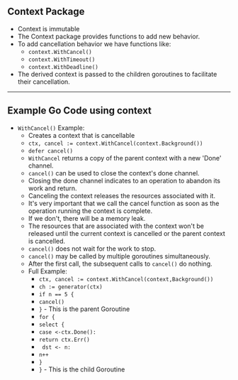 ## Context Package
- Context is immutable
- The Context package provides functions to add new behavior.
- To add cancellation behavior we have functions like:
    - `context.WithCancel()`
    - `context.WithTimeout()`
    - `context.WithDeadline()`
- The derived context is passed to the children goroutines to facilitate their cancellation.
---

## Example Go Code using context
- `WithCancel()` Example:
    - Creates a context that is cancellable
    - `ctx, cancel := context.WithCancel(context.Background())`
    - `defer cancel()`
    - `WithCancel` returns a copy of the parent context with a new 'Done' channel.
    - `cancel()` can be used to close the context's done channel.
    - Closing the done channel indicates to an operation to abandon its work and return.
    - Canceling the context releases the resources associated with it.
    - It's very important that we call the cancel function as soon as the operation running the context is complete.
    - If we don't, there will be a memory leak.
    - The resources that are associated with the context won't be released until the current context is cancelled or the parent context is cancelled.
    - `cancel()` does not wait for the work to stop.
    - `cancel()` may be called by multiple goroutines simultaneously.
    - After the first call, the subsequent calls to `cancel()` do nothing.
    - Full Example:
      - `ctx, cancel := context.WithCancel(context,Background())`
      - `ch := generator(ctx)`
      - `if n == 5 {`
      -   `cancel()`
      - `}` - This is the parent Goroutine
      - `for {`
      -   `select {`
      -   `case <-ctx.Done():`
      -    `return ctx.Err()`
      -    ` dst <- n:`
      -    `n++`
      -    `}`
      -   `}` - This is the child Goroutine